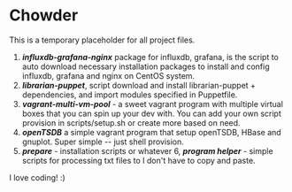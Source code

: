 Chowder
=======

This is a temporary placeholder for all project files.

1. ***influxdb-grafana-nginx*** package for influxdb, grafana, is the script to auto download necessary installation packages to install and config influxdb, grafana and nginx on CentOS system.
2. ***librarian-puppet***, script download and install librarian-puppet + dependencies, and import modules specified in Puppetfile.
3. ***vagrant-multi-vm-pool*** - a sweet vagrant program with multiple virtual boxes that you can spin up your dev with. You can add your own script provision in scripts/setup.sh or create more based on need.
4. ***openTSDB*** a simple vagrant program that setup openTSDB, HBase and gnuplot. Super simple -- just shell provision.
5. ***prepare*** - installation scripts or whatever
6, ***program helper*** - simple scripts for processing txt files to I don't have to copy and paste. 

I love coding! :)

